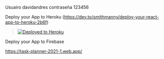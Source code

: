 Usuairo davidandres
contraseña 123456

Deploy your App to Heroku (https://dev.to/smithmanny/deploy-your-react-app-to-heroku-2b6f)

> [![Deployed to Heroku](https://www.herokucdn.com/deploy/button.png)](https://sleepy-mountain-25083.herokuapp.com/)


Deploy your App to Firebase

https://task-planner-2021-1.web.app/
